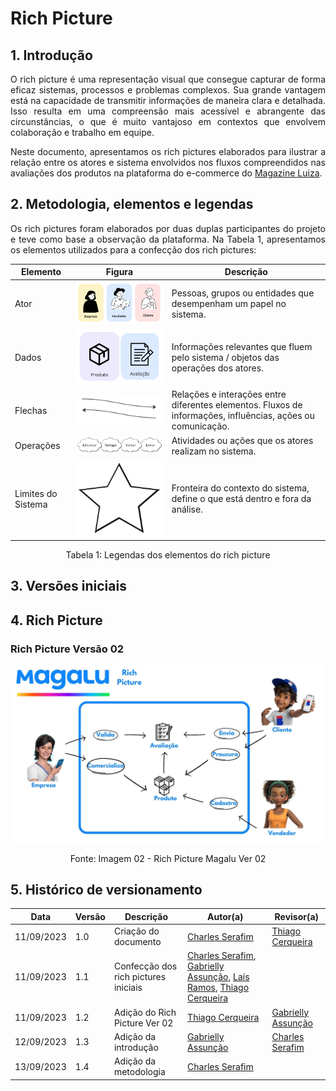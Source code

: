 # Rich Picture

## 1. Introdução

<p align="justify">
O rich picture é uma representação visual que consegue capturar de forma eficaz sistemas, processos e problemas complexos. Sua grande vantagem está na capacidade de transmitir informações de maneira clara e detalhada.
Isso resulta em uma compreensão mais acessível e abrangente das circunstâncias, o que é muito vantajoso em contextos que envolvem colaboração e trabalho em equipe.
</p>

<p align="justify">
Neste documento, apresentamos os rich pictures elaborados para ilustrar a relação entre os atores e sistema envolvidos nos fluxos compreendidos nas avaliações dos produtos na plataforma do e-commerce do <a href="https://magazineluiza.com.br/">Magazine Luiza</a>.
</p>

## 2. Metodologia, elementos e legendas

<p align="justify">
Os rich pictures foram elaborados por duas duplas participantes do projeto e teve como base a observação da plataforma. Na Tabela 1, apresentamos os elementos utilizados para a confecção dos rich pictures:
</p>

| Elemento | Figura | Descrição |
| -------- | ------ | --------- |
| Ator | ![Atores](../Assets/rich_picture_atores_1.png) | Pessoas, grupos ou entidades que desempenham um papel no sistema. |
| Dados | ![Dados](../Assets/rich_picture_dados_1.png) | Informações relevantes que fluem pelo sistema / objetos das operações dos atores. |
| Flechas | ![Flechas](../Assets/rich_picture_flechas_1.png) | Relações e interações entre diferentes elementos. Fluxos de informações, influências, ações ou comunicação. |
| Operações | ![Operações](../Assets/rich_picture_operacoes_1.png) | Atividades ou ações que os atores realizam no sistema. |
| Limites do Sistema | ![Limites do Sistema](../Assets/rich_picture_sistema_1.png) | Fronteira do contexto do sistema, define o que está dentro e fora da análise. |

<div style="text-align: center">
<p>Tabela 1: Legendas dos elementos do rich picture</p>
</div>

## 3. Versões iniciais

## 4. Rich Picture

### Rich Picture Versão 02
 <img src="https://github.com/UnBArqDsw2023-2/2023.2_G8_ProjetoMagazineLuiza/blob/19-rich-pictures/imagens/Rich-Magalu-02.jpg">
 
 <div style="text-align: center">
<p>Fonte: Imagem 02 - Rich Picture Magalu Ver 02 </p>
</div>

## 5. Histórico de versionamento

|    Data    | Versão |      Descrição       |                   Autor(a)                    |                   Revisor(a)                    |
| ---------- | ------ | -------------------- | --------------------------------------------- | ----------------------------------------------- |
| 11/09/2023 |  1.0   | Criação do documento | [Charles Serafim](https://github.com/charles-serafim) | [Thiago Cerqueira](https://github.com/Thiago-Cerq) |
| 11/09/2023 |  1.1   | Confecção dos rich pictures iniciais | [Charles Serafim](https://github.com/charles-serafim), [Gabrielly Assunção](https://github.com/GabriellyAssuncao), [Laís Ramos](https://github.com/laisramos123), [Thiago Cerqueira](https://github.com/Thiago-Cerq) | 
| 11/09/2023 |  1.2   | Adição do Rich Picture Ver 02 | [Thiago Cerqueira](https://github.com/Thiago-Cerq) | [Gabrielly Assunção](https://github.com/GabriellyAssuncao) |
| 12/09/2023 |  1.3   | Adição da introdução | [Gabrielly Assunção](https://github.com/GabriellyAssuncao) | [Charles Serafim](https://github.com/charles-serafim) |
| 13/09/2023 |  1.4   | Adição da metodologia | [Charles Serafim](https://github.com/charles-serafim) | 
